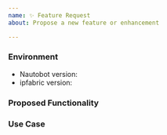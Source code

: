 ```yaml
---
name: ✨ Feature Request
about: Propose a new feature or enhancement

---
```


### Environment
* Nautobot version:  <!-- Example: 1.0.0 -->
* ipfabric version:  <!-- Example: 0.1.0 -->

<!--
    Describe in detail the new functionality you are proposing.
-->
### Proposed Functionality

<!--
    Convey an example use case for your proposed feature. Write from the
    perspective of a user who would benefit from the proposed
    functionality and describe how.
--->
### Use Case


